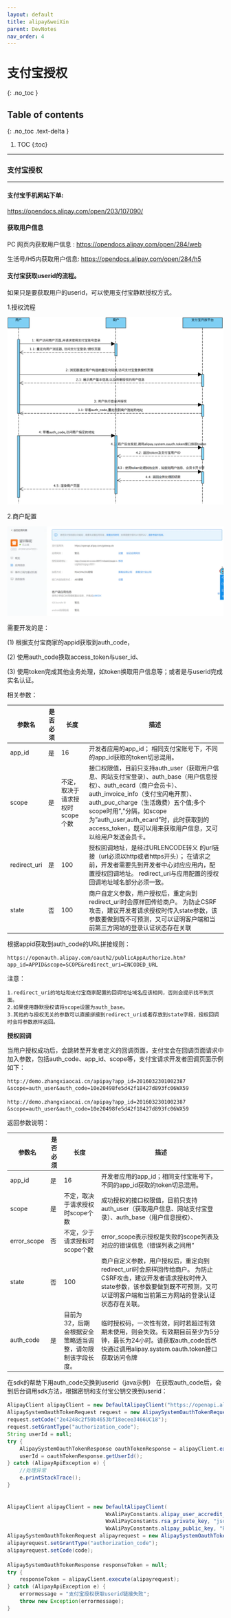 ```yaml
---
layout: default
title: alipay&weiXin
parent: DevNotes
nav_order: 4
---
```


# 支付宝授权
{: .no_toc }

## Table of contents
{: .no_toc .text-delta }

1. TOC
{:toc}

---

### 支付宝授权
---------------------

#### 支付宝手机网站下单:

https://opendocs.alipay.com/open/203/107090/

#### 获取用户信息

PC 网页内获取用户信息 : https://opendocs.alipay.com/open/284/web

生活号/H5内获取用户信息: https://opendocs.alipay.com/open/284/h5

#### 支付宝获取userid的流程。

如果只是要获取用户的userid，可以使用支付宝静默授权方式。

1.授权流程

![支付宝用户授权流程图](../Assets/images/alipay_flow.png)

2.商户配置

![商户设置](../Assets/images/alipay_mcht_config.png)


需要开发的是：

(1) 根据支付宝商家的appid获取到auth_code，

(2) 使用auth_code换取access_token与user_id、

(3) 使用token完成其他业务处理，如token换取用户信息等；或者是与userid完成实名认证。

相关参数：

|参数名 	|是否必须|长度 	|描述|
|-------|-------|-------|----|
|app_id 	|是 	|16 	|开发者应用的app_id； 相同支付宝账号下，不同的app_id获取的token切忌混用。|
|scope 	|是 	|不定，取决于请求授权时scope个数 	|接口权限值，目前只支持auth_user（获取用户信息、网站支付宝登录）、auth_base（用户信息授权）、auth_ecard（商户会员卡）、auth_invoice_info（支付宝闪电开票）、auth_puc_charge（生活缴费）五个值;多个scope时用”,”分隔，如scope为”auth_user,auth_ecard”时，此时获取到的access_token，既可以用来获取用户信息，又可以给用户发送会员卡。|
|redirect_uri 	|是 	|100 	|授权回调地址，是经过URLENCODE转义 的url链接（url必须以http或者https开头）； 在请求之前，开发者需要先到开发者中心对应应用内，配置授权回调地址。 redirect_uri与应用配置的授权回调地址域名部分必须一致。|
|state 	|否 	|100 	|商户自定义参数，用户授权后，重定向到redirect_uri时会原样回传给商户。 为防止CSRF攻击，建议开发者请求授权时传入state参数，该参数要做到既不可预测，又可以证明客户端和当前第三方网站的登录认证状态存在关联 |


根据appid获取到auth_code的URL拼接规则：

```
https://openauth.alipay.com/oauth2/publicAppAuthorize.htm?app_id=APPID&scope=SCOPE&redirect_uri=ENCODED_URL
```

注意：
```
1.redirect_uri的地址和支付宝商家配置的回调地址域名应该相同，否则会提示找不到页面。
2.如果使用静默授权请将scope设置为auth_base。
3.其他的与授权无关的参数可以直接拼接到redirect_uri或者存放到state字段，授权回调时会将参数原样返回。
```

**授权回调** 

当用户授权成功后，会跳转至开发者定义的回调页面，支付宝会在回调页面请求中加入参数，包括auth_code、app_id、scope等，支付宝请求开发者回调页面示例如下：
```
http://demo.zhangxiaocai.cn/apipay?app_id=2016032301002387 &scope=auth_user&auth_code=10e20498fe5d42f18427d893fc06WX59

http://demo.zhangxiaocai.cn/apipay?app_id=2016032301002387 &scope=auth_user&auth_code=10e20498fe5d42f18427d893fc06WX59
```

返回参数说明：

|参数名 	|是否必须|长度 	|描述|
|-------|-------|-------|----|
|app_id 	|是 	|16 	|开发者应用的app_id；相同支付宝账号下，不同的app_id获取的token切忌混用。|
|scope 	|是 	|不定，取决于请求授权时scope个数 	|成功授权的接口权限值，目前只支持auth_user（获取用户信息、网站支付宝登录）、auth_base（用户信息授权）、|auth_ecard（商户会员卡）、auth_invoice_info（支付宝闪电开票）、auth_puc_charge（生活缴费）五个值;多个scope时用“,”分隔，如scope为“auth_user,auth_ecard”时，此时获取到的access_token，既可以用来获取用户信息，又可以给用户发送会员卡|
|error_scope 	|否 	|不定，少于请求授权时scope个数 	|error_scope表示授权是失败的scope列表及对应的错误信息（错误列表之间用“|
|state 	|否 	|100 	|商户自定义参数，用户授权后，重定向到redirect_uri时会原样回传给商户。 为防止CSRF攻击，建议开发者请求授权时传入state参数，该参数要做到既不可预测，又可以证明客户端和当前第三方网站的登录认证状态存在关联。|
|auth_code 	|是 	|目前为32，后期会根据安全策略适当调整，请勿限制该字段长度。 	|临时授权码，一次性有效，同时若超过有效期未使用，则会失效。有效期目前至少为5分钟，最长为24小时。请获取auth_code后尽快通过调用alipay.system.oauth.token接口获取访问令牌|


在sdk的帮助下用auth_code交换到userid（java示例）
在获取auth_code后，会到后台调用sdk方法，根据密钥和支付宝公钥交换到userid：

```java
AlipayClient alipayClient = new DefaultAlipayClient("https://openapi.alipay.com/gateway.do", APP_ID, APP_PRIVATE_KEY, "json", CHARSET, ALIPAY_PUBLIC_KEY, "RSA2",proxyHost, proxyPort); 
AlipaySystemOauthTokenRequest request = new AlipaySystemOauthTokenRequest();
request.setCode("2e4248c2f50b4653bf18ecee3466UC18");
request.setGrantType("authorization_code");
String userId = null;
try {
    AlipaySystemOauthTokenResponse oauthTokenResponse = alipayClient.execute(request);
    userId = oauthTokenResponse.getUserId();
} catch (AlipayApiException e) {
    //处理异常
    e.printStackTrace();
}


AlipayClient alipayClient = new DefaultAlipayClient(
                                WxAliPayConstants.alipay_user_accredit_url, app_id,
                                WxAliPayConstants.rsa_private_key, "json", "UTF-8",
                                WxAliPayConstants.alipay_public_key, "RSA2");
AlipaySystemOauthTokenRequest alipayrequest = new AlipaySystemOauthTokenRequest();
alipayrequest.setGrantType("authorization_code");
alipayrequest.setCode(code);

AlipaySystemOauthTokenResponse responseToken = null;
try {
	responseToken = alipayClient.execute(alipayrequest);
} catch (AlipayApiException e) {
	errormessage = "支付宝授权获取userid链接失败";
	throw new Exception(errormessage);
}
			
``` 